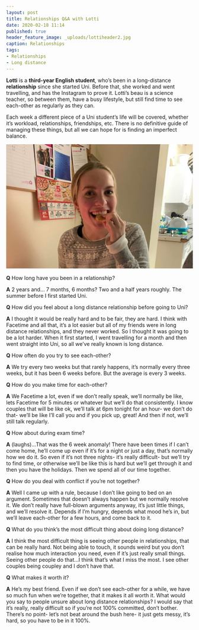 ```yaml
---
layout: post
title: Relationships Q&A with Lotti
date: 2020-02-18 11:14
published: true
header_feature_image: _uploads/lottiheader2.jpg
caption: Relationships
tags:  
- Relationships
- Long distance  
---
```

**Lotti** is a **third-year English student**, who’s been in a long-distance **relationship** since she started Uni. Before that, she worked and went travelling, and has the Instagram to prove it. Lotti’s beau is a science teacher, so between them, have a busy lifestyle, but still find time to see each-other as regularly as they can.

Each week a different piece of a Uni student’s life will be covered, whether it’s workload, relationships, friendships, etc. There is no definitive guide of managing these things, but all we can hope for is finding an imperfect balance.

[![Lotti, the woman, the myth, the legend](/_uploads/lotti.jpg)](/_uploads/lotti.jpg)



**Q** How long have you been in a relationship?

**A** 2 years and… 7 months, 6 months? Two and a half years roughly. The summer before I first started Uni.


**Q** How did you feel about a long distance relationship before going to Uni?

**A** I thought it would be really hard and to be fair, they are hard. I think with Facetime and all that, it’s a lot easier but all of my friends were in long distance relationships, and they never worked. So I thought it was going to be a lot harder. When it first started, I went travelling for a month and then went straight into Uni, so all we’ve really known is long distance.


**Q** How often do you try to see each-other?

**A** We try every two weeks but that rarely happens, it’s normally every three weeks, but it has been 6 weeks before. But the average is every 3 weeks.


**Q** How do you make time for each-other?

**A** We Facetime a lot, even if we don’t really speak, we’ll normally be like, lets Facetime for 5 minutes or whatever but we’ll do that consistently. I know couples that will be like ok, we’ll talk at 6pm tonight for an hour- we don’t do that- we’ll be like I’ll call you and if you pick up, great! And then if not, we’ll still talk regularly.


**Q** How about during exam time?

**A** (laughs)...That was the 6 week anomaly! There have been times if I can’t come home, he’ll come up even if it’s for a night or just a day, that’s normally how we do it. So even if it’s not three nights- it’s really difficult- but we’ll try to find time, or otherwise we’ll be like this is hard but we’ll get through it and then you have the holidays. Then we spend all of our time together.


**Q** How do you deal with conflict if you’re not together?

**A** Well I came up with a rule, because I don’t like going to bed on an argument. Sometimes that doesn’t always happen but we normally resolve it. We don’t really have full-blown arguments anyway, it’s just little things, and we’ll resolve it. Depends if I’m hungry, depends what mood he’s in, but we’ll leave each-other for a few hours, and come back to it.


**Q** What do you think’s the most difficult thing about doing long distance?

**A** I think the most difficult thing is seeing other people in relationships, that can be really hard. Not being able to touch, it sounds weird but you don’t realise how much interaction you need, even if it’s just really small things. Seeing other people do that...I think that’s what I miss the most. I see other couples being coupley and I don’t have that.


**Q** What makes it worth it?

**A** He’s my best friend. Even if we don’t see each-other for a while, we have so much fun when we’re together, that it makes it all worth it.
What would you say to people unsure about long distance relationships?
I would say that it’s really, really difficult so if you’re not 100% committed, don’t bother. There’s no point- let’s not beat around the bush here- it just gets messy, it’s hard, so you have to be in it 100%.
